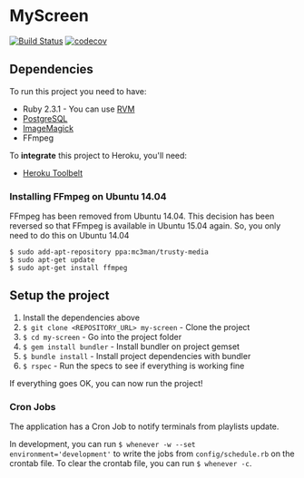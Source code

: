 # MyScreen

[![Build Status](https://circleci.com/gh/gustavosobral/my-screen.svg?style=shield&circle-token=f657a6b42787bc052ec855094bcf3f514c2f2f1e)](https://circleci.com/gh/gustavosobral/my-screen)
[![codecov](https://codecov.io/gh/gustavosobral/my-screen/branch/master/graph/badge.svg?token=A4I6swfgAL)](https://codecov.io/gh/gustavosobral/my-screen)

## Dependencies

To run this project you need to have:

* Ruby 2.3.1 - You can use [RVM](http://rvm.io)
* [PostgreSQL](http://www.postgresql.org/)
* [ImageMagick](http://www.imagemagick.org/script/index.php)
* FFmpeg

To **integrate** this project to Heroku, you'll need:

* [Heroku Toolbelt](https://toolbelt.heroku.com/)

### Installing FFmpeg on Ubuntu 14.04

FFmpeg has been removed from Ubuntu 14.04. This decision has been reversed so that FFmpeg is available in Ubuntu 15.04 again. So, you only need to do this on Ubuntu 14.04
```
$ sudo add-apt-repository ppa:mc3man/trusty-media
$ sudo apt-get update
$ sudo apt-get install ffmpeg
```

## Setup the project

1. Install the dependencies above
2. `$ git clone <REPOSITORY_URL> my-screen` - Clone the project
3. `$ cd my-screen` - Go into the project folder
4. `$ gem install bundler` - Install bundler on project gemset
4. `$ bundle install` - Install project dependencies with bundler
5. `$ rspec` - Run the specs to see if everything is working fine

If everything goes OK, you can now run the project!

### Cron Jobs

The application has a Cron Job to notify terminals from playlists update.

In development, you can run `$ whenever -w --set environment='development'` to write the jobs from `config/schedule.rb` on the crontab file.
To clear the crontab file, you can run `$ whenever -c`.
